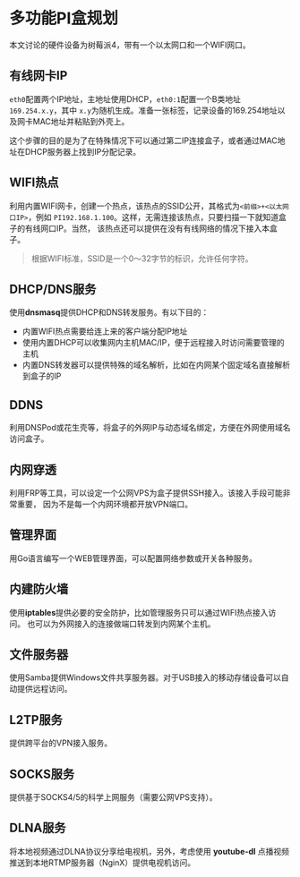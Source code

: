 # 多功能PI盒规划

本文讨论的硬件设备为树莓派4，带有一个以太网口和一个WIFI网口。

## 有线网卡IP

`eth0`配置两个IP地址，主地址使用DHCP，`eth0:1`配置一个B类地址`169.254.x.y`，其中
`x.y`为随机生成。准备一张标签，记录设备的169.254地址以及网卡MAC地址并粘贴到外壳上。

这个步骤的目的是为了在特殊情况下可以通过第二IP连接盒子，或者通过MAC地址在DHCP服务器上找到IP分配记录。

## WIFI热点

利用内置WIFI网卡，创建一个热点，该热点的SSID公开，其格式为`<前缀>+<以太网口IP>`，例如
`PI192.168.1.100`。这样，无需连接该热点，只要扫描一下就知道盒子的有线网口IP。当然，
该热点还可以提供在没有有线网络的情况下接入本盒子。

> 根据WIFI标准，SSID是一个0～32字节的标识，允许任何字符。

## DHCP/DNS服务

使用**dnsmasq**提供DHCP和DNS转发服务。有以下目的：

- 内置WIFI热点需要给连上来的客户端分配IP地址
- 使用内置DHCP可以收集网内主机MAC/IP，便于远程接入时访问需要管理的主机
- 内置DNS转发器可以提供特殊的域名解析，比如在内网某个固定域名直接解析到盒子的IP

## DDNS

利用DNSPod或花生壳等，将盒子的外网IP与动态域名绑定，方便在外网使用域名访问盒子。

## 内网穿透

利用FRP等工具，可以设定一个公网VPS为盒子提供SSH接入。该接入手段可能非常重要，
因为不是每一个内网环境都开放VPN端口。

## 管理界面

用Go语言编写一个WEB管理界面，可以配置网络参数或开关各种服务。

## 内建防火墙

使用**iptables**提供必要的安全防护，比如管理服务只可以通过WIFI热点接入访问。
也可以为外网接入的连接做端口转发到内网某个主机。

## 文件服务器

使用Samba提供Windows文件共享服务器。对于USB接入的移动存储设备可以自动提供远程访问。

## L2TP服务

提供跨平台的VPN接入服务。

## SOCKS服务

提供基于SOCKS4/5的科学上网服务（需要公网VPS支持）。

## DLNA服务

将本地视频通过DLNA协议分享给电视机，另外，考虑使用 **youtube-dl**
点播视频推送到本地RTMP服务器（NginX）提供电视机访问。
